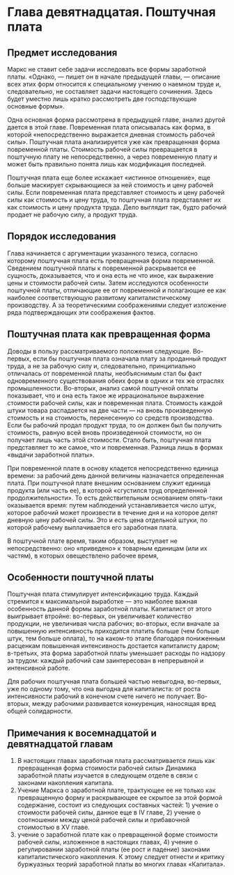# Глава девятнадцатая. Поштучная плата

## Предмет исследования

Маркс не ставит себе задачи исследовать все формы заработной платы. «Однако, — пишет он в начале предыдущей главы, — описание всех этих форм относится к специальному учению о наемном труде и, следовательно, не составляет задачи настоящего сочинения. Здесь будет уместно лишь кратко рассмотреть две господствующие основные формы».

Одна основная форма рассмотрена в предыдущей главе, анализ другой дается в этой главе. Повременная плата описывалась как форма, в которой «непосредственно выражается дневная стоимость рабочей силы». Поштучная плата анализируется уже как превращенная форма повременной платы. Стоимость рабочей силы превращается в поштучную плату не непосредственно, а через повременную плату и может быть правильно понята лишь как модификация последней.

Поштучная плата еще более искажает «истинное отношение», еще больше маскирует скрывающиеся за ней стоимость и цену рабочей силы. Если повременная плата представляет стоимость и цену рабочей силы как стоимость и цену труда, то поштучная плата представляет их как стоимость и цену продукта труда. Дело выглядит так, будто рабочий продает не рабочую силу, а продукт труда.

## Порядок исследования

Глава начинается с аргументации указанного тезиса, согласно которому поштучная плата есть превращенная форма повременной. Сведением поштучной платы к повременной раскрывается ее сущность, доказывается, что и она есть не что иное, как выражение цены и стоимости рабочей силы. Затем исследуются особенности поштучной платы, отличающие ее от повременной и полагающие ее как наиболее соответствующую развитому капиталистическому производству. А за теоретическими соображениями следует изложение ряда подтверждающих эти соображения фактов.

## Поштучная плата как превращенная форма

Доводы в пользу рассматриваемого положения следующие. Во-первых, если бы поштучная плата означала плату за проданный продукт труда, а не за рабочую силу и, следовательно, принципиально отличалась от повременной платы, необъяснимым стал бы факт одновременного существования обеих форм в одних и тех же отраслях промышленности. Во-вторых, анализ самой поштучной оплаты показывает, что и она есть такое же иррациональное выражение стоимости рабочей силы, как и повременная плата. Стоимость каждой штуки товара распадается на две части — на вновь произведенную стоимость и на стоимость, перенесенную со средств производства. Если бы рабочий продал продукт труда, то он должен был бы получить стоимость, равную всей вновь произведенной стоимости, но он получает лишь часть этой стоимости. Стало быть, поштучная плата представляет то же самое, что и повременная. Разница лишь в формах «выдачи заработной платы».

При повременной плате в основу кладется непосредственно единица времени: за рабочий день данной величины назначается определенная плата. При поштучной плате внешним основанием служит единица продукта (или часть ее), в которой «сгустился труд определенной продолжительности». То есть действительным основанием опять-таки оказывается время: путем наблюдений устанавливается число штук, которое рабочий может произвести в течение дня и на которое делят дневную цену рабочей силы. Это и есть цена отдельной штуки, по которой рабочему выплачивается его заработная плата.

В поштучной плате время, таким образом, выступает не непосредственно: оно «приведено» к товарным единицам (или их частям), в которых овеществлено рабочее время,

## Особенности поштучной платы

Поштучная плата стимулирует интенсификацию труда. Каждый стремится к максимальной выработке — это наиболее важная особенность данной формы заработной платы. Капиталист от этого выигрывает втройне: во-первых, он увеличивает количество продукции, не увеличивая числа рабочих; во-вторых, если вначале за повышенную интенсивность приходится платить больше (чем больше штук, тем больше оплата), то на каком-то этапе благодаря пониженным расценкам повышенная интенсивность достается капиталисту даром; в-третьих, эта форма заработной платы уменьшает расходы по надзору за трудом: каждый рабочий сам заинтересован в непрерывной и интенсивной работе.

Для рабочих поштучная плата большей частью невыгодна, во-первых, уже по одному тому, что она выгодна для капиталиста: от роста интенсивности рабочий в конечном счете ничего не получает. Во-вторых, между рабочими развивается конкуренция, наносящая вред общей солидарности.

## Примечания к восемнадцатой и девятнадцатой главам

1. В настоящих главах заработная плата рассматривается лишь как превращенная форма стоимости рабочей силы» Динамика заработной платы изучается в следующем отделе в связи с законами накопления капитала.
2. Учение Маркса о заработной плате, трактующее ее не только как превращенную форму и раскрывающее ее скрытое за этой формой содержание, состоит из следующих составных частей: 1) учение о стоимости рабочей силы, данное еще в IV главе, 2) учение о соотношении между ценой рабочей силы и прибавочной стоимостью в XV главе.
3. учение о заработной плате как о превращенной форме стоимости рабочей силы, изложенное в настоящих главах, 4) учение о регулировании заработной платы (ее рост и падение) законами капиталистического накопления. К этому следует отнести и критику буржуазных теорий заработной платы во многих главах «Капитала».
